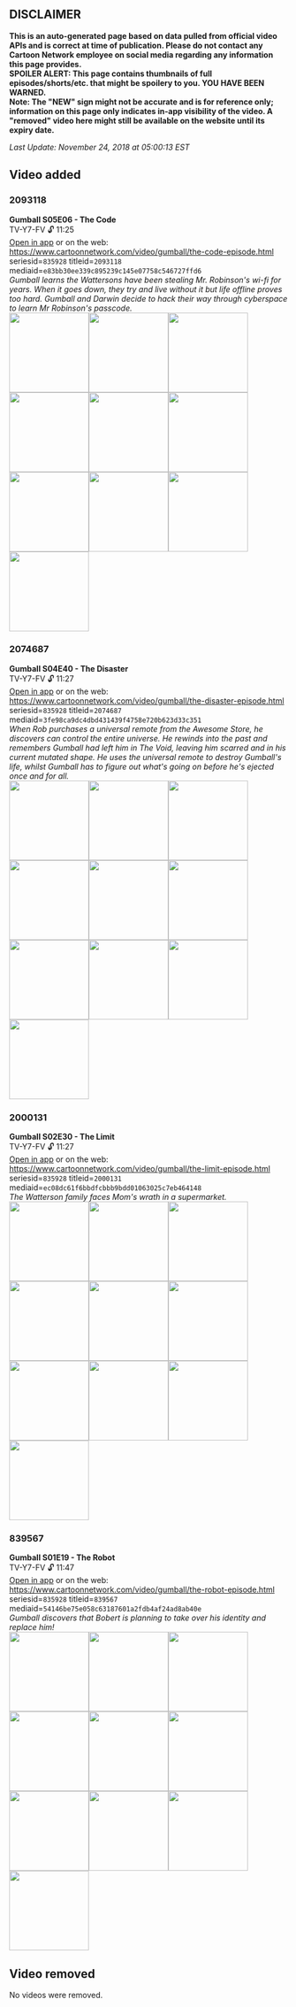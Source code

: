 ## DISCLAIMER
**This is an auto-generated page based on data pulled from official video APIs and is correct at time of publication. Please do not contact any Cartoon Network employee on social media regarding any information this page provides.**  
**SPOILER ALERT: This page contains thumbnails of full episodes/shorts/etc. that might be spoilery to you. YOU HAVE BEEN WARNED.**  
**Note: The "NEW" sign might not be accurate and is for reference only; information on this page only indicates in-app visibility of the video. A "removed" video here might still be available on the website until its expiry date.**  

_Last Update: November 24, 2018 at 05:00:13 EST_
## Video added
### 2093118
**Gumball S05E06 - The Code**  
TV-Y7-FV 🔓 11:25  
[Open in app](https://tinyurl.com/y8dwmr2j) or on the web: https://www.cartoonnetwork.com/video/gumball/the-code-episode.html  
seriesid=`835928` titleid=`2093118` mediaid=`e83bb30ee339c895239c145e07758c546727ffd6`  
_Gumball learns the Wattersons have been stealing Mr. Robinson's wi-fi for years. When it goes down, they try and live without it but life offline proves too hard. Gumball and Darwin decide to hack their way through cyberspace to learn Mr Robinson's passcode._  
<a href="https://s3.amazonaws.com/cn-orchestrator/2093118_001_1280x720.jpg"><img src="https://s3.amazonaws.com/cn-orchestrator/2093118_001_640x360.jpg" height="144px" /></a><a href="https://s3.amazonaws.com/cn-orchestrator/2093118_002_1280x720.jpg"><img src="https://s3.amazonaws.com/cn-orchestrator/2093118_002_640x360.jpg" height="144px" /></a><a href="https://s3.amazonaws.com/cn-orchestrator/2093118_003_1280x720.jpg"><img src="https://s3.amazonaws.com/cn-orchestrator/2093118_003_640x360.jpg" height="144px" /></a><a href="https://s3.amazonaws.com/cn-orchestrator/2093118_004_1280x720.jpg"><img src="https://s3.amazonaws.com/cn-orchestrator/2093118_004_640x360.jpg" height="144px" /></a><a href="https://s3.amazonaws.com/cn-orchestrator/2093118_005_1280x720.jpg"><img src="https://s3.amazonaws.com/cn-orchestrator/2093118_005_640x360.jpg" height="144px" /></a><a href="https://s3.amazonaws.com/cn-orchestrator/2093118_006_1280x720.jpg"><img src="https://s3.amazonaws.com/cn-orchestrator/2093118_006_640x360.jpg" height="144px" /></a><a href="https://s3.amazonaws.com/cn-orchestrator/2093118_007_1280x720.jpg"><img src="https://s3.amazonaws.com/cn-orchestrator/2093118_007_640x360.jpg" height="144px" /></a><a href="https://s3.amazonaws.com/cn-orchestrator/2093118_008_1280x720.jpg"><img src="https://s3.amazonaws.com/cn-orchestrator/2093118_008_640x360.jpg" height="144px" /></a><a href="https://s3.amazonaws.com/cn-orchestrator/2093118_009_1280x720.jpg"><img src="https://s3.amazonaws.com/cn-orchestrator/2093118_009_640x360.jpg" height="144px" /></a><a href="https://s3.amazonaws.com/cn-orchestrator/2093118_010_1280x720.jpg"><img src="https://s3.amazonaws.com/cn-orchestrator/2093118_010_640x360.jpg" height="144px" /></a>
### 2074687
**Gumball S04E40 - The Disaster**  
TV-Y7-FV 🔓 11:27  
[Open in app](https://tinyurl.com/yabsjj9r) or on the web: https://www.cartoonnetwork.com/video/gumball/the-disaster-episode.html  
seriesid=`835928` titleid=`2074687` mediaid=`3fe98ca9dc4dbd431439f4758e720b623d33c351`  
_When Rob purchases a universal remote from the Awesome Store, he discovers can control the entire universe. He rewinds into the past and remembers Gumball had left him in The Void, leaving him scarred and in his current mutated shape. He uses the universal remote to destroy Gumball's life, whilst Gumball has to figure out what's going on before he's ejected once and for all._  
<a href="https://s3.amazonaws.com/cn-orchestrator/2074687_001_1280x720.jpg"><img src="https://s3.amazonaws.com/cn-orchestrator/2074687_001_640x360.jpg" height="144px" /></a><a href="https://s3.amazonaws.com/cn-orchestrator/2074687_002_1280x720.jpg"><img src="https://s3.amazonaws.com/cn-orchestrator/2074687_002_640x360.jpg" height="144px" /></a><a href="https://s3.amazonaws.com/cn-orchestrator/2074687_003_1280x720.jpg"><img src="https://s3.amazonaws.com/cn-orchestrator/2074687_003_640x360.jpg" height="144px" /></a><a href="https://s3.amazonaws.com/cn-orchestrator/2074687_004_1280x720.jpg"><img src="https://s3.amazonaws.com/cn-orchestrator/2074687_004_640x360.jpg" height="144px" /></a><a href="https://s3.amazonaws.com/cn-orchestrator/2074687_005_1280x720.jpg"><img src="https://s3.amazonaws.com/cn-orchestrator/2074687_005_640x360.jpg" height="144px" /></a><a href="https://s3.amazonaws.com/cn-orchestrator/2074687_006_1280x720.jpg"><img src="https://s3.amazonaws.com/cn-orchestrator/2074687_006_640x360.jpg" height="144px" /></a><a href="https://s3.amazonaws.com/cn-orchestrator/2074687_007_1280x720.jpg"><img src="https://s3.amazonaws.com/cn-orchestrator/2074687_007_640x360.jpg" height="144px" /></a><a href="https://s3.amazonaws.com/cn-orchestrator/2074687_008_1280x720.jpg"><img src="https://s3.amazonaws.com/cn-orchestrator/2074687_008_640x360.jpg" height="144px" /></a><a href="https://s3.amazonaws.com/cn-orchestrator/2074687_009_1280x720.jpg"><img src="https://s3.amazonaws.com/cn-orchestrator/2074687_009_640x360.jpg" height="144px" /></a><a href="https://s3.amazonaws.com/cn-orchestrator/2074687_010_1280x720.jpg"><img src="https://s3.amazonaws.com/cn-orchestrator/2074687_010_640x360.jpg" height="144px" /></a>
### 2000131
**Gumball S02E30 - The Limit**  
TV-Y7-FV 🔓 11:27  
[Open in app](https://tinyurl.com/ydzaosr3) or on the web: https://www.cartoonnetwork.com/video/gumball/the-limit-episode.html  
seriesid=`835928` titleid=`2000131` mediaid=`ec08dc61f6bbdfcbbb9bdd01063025c7eb464148`  
_The Watterson family faces Mom's wrath in a supermarket._  
<a href="https://s3.amazonaws.com/cn-orchestrator/2000131_001_1280x720.jpg"><img src="https://s3.amazonaws.com/cn-orchestrator/2000131_001_640x360.jpg" height="144px" /></a><a href="https://s3.amazonaws.com/cn-orchestrator/2000131_002_1280x720.jpg"><img src="https://s3.amazonaws.com/cn-orchestrator/2000131_002_640x360.jpg" height="144px" /></a><a href="https://s3.amazonaws.com/cn-orchestrator/2000131_003_1280x720.jpg"><img src="https://s3.amazonaws.com/cn-orchestrator/2000131_003_640x360.jpg" height="144px" /></a><a href="https://s3.amazonaws.com/cn-orchestrator/2000131_004_1280x720.jpg"><img src="https://s3.amazonaws.com/cn-orchestrator/2000131_004_640x360.jpg" height="144px" /></a><a href="https://s3.amazonaws.com/cn-orchestrator/2000131_005_1280x720.jpg"><img src="https://s3.amazonaws.com/cn-orchestrator/2000131_005_640x360.jpg" height="144px" /></a><a href="https://s3.amazonaws.com/cn-orchestrator/2000131_006_1280x720.jpg"><img src="https://s3.amazonaws.com/cn-orchestrator/2000131_006_640x360.jpg" height="144px" /></a><a href="https://s3.amazonaws.com/cn-orchestrator/2000131_007_1280x720.jpg"><img src="https://s3.amazonaws.com/cn-orchestrator/2000131_007_640x360.jpg" height="144px" /></a><a href="https://s3.amazonaws.com/cn-orchestrator/2000131_008_1280x720.jpg"><img src="https://s3.amazonaws.com/cn-orchestrator/2000131_008_640x360.jpg" height="144px" /></a><a href="https://s3.amazonaws.com/cn-orchestrator/2000131_009_1280x720.jpg"><img src="https://s3.amazonaws.com/cn-orchestrator/2000131_009_640x360.jpg" height="144px" /></a><a href="https://s3.amazonaws.com/cn-orchestrator/2000131_010_1280x720.jpg"><img src="https://s3.amazonaws.com/cn-orchestrator/2000131_010_640x360.jpg" height="144px" /></a>
### 839567
**Gumball S01E19 - The Robot**  
TV-Y7-FV 🔓 11:47  
[Open in app](https://tinyurl.com/yadtq454) or on the web: https://www.cartoonnetwork.com/video/gumball/the-robot-episode.html  
seriesid=`835928` titleid=`839567` mediaid=`54146be75e058c63187601a2fdb4af24ad8ab40e`  
_Gumball discovers that Bobert is planning to take over his identity and replace him!_  
<a href="https://s3.amazonaws.com/cn-orchestrator/839567_001_1280x720.jpg"><img src="https://s3.amazonaws.com/cn-orchestrator/839567_001_640x360.jpg" height="144px" /></a><a href="https://s3.amazonaws.com/cn-orchestrator/839567_002_1280x720.jpg"><img src="https://s3.amazonaws.com/cn-orchestrator/839567_002_640x360.jpg" height="144px" /></a><a href="https://s3.amazonaws.com/cn-orchestrator/839567_003_1280x720.jpg"><img src="https://s3.amazonaws.com/cn-orchestrator/839567_003_640x360.jpg" height="144px" /></a><a href="https://s3.amazonaws.com/cn-orchestrator/839567_004_1280x720.jpg"><img src="https://s3.amazonaws.com/cn-orchestrator/839567_004_640x360.jpg" height="144px" /></a><a href="https://s3.amazonaws.com/cn-orchestrator/839567_005_1280x720.jpg"><img src="https://s3.amazonaws.com/cn-orchestrator/839567_005_640x360.jpg" height="144px" /></a><a href="https://s3.amazonaws.com/cn-orchestrator/839567_006_1280x720.jpg"><img src="https://s3.amazonaws.com/cn-orchestrator/839567_006_640x360.jpg" height="144px" /></a><a href="https://s3.amazonaws.com/cn-orchestrator/839567_007_1280x720.jpg"><img src="https://s3.amazonaws.com/cn-orchestrator/839567_007_640x360.jpg" height="144px" /></a><a href="https://s3.amazonaws.com/cn-orchestrator/839567_008_1280x720.jpg"><img src="https://s3.amazonaws.com/cn-orchestrator/839567_008_640x360.jpg" height="144px" /></a><a href="https://s3.amazonaws.com/cn-orchestrator/839567_009_1280x720.jpg"><img src="https://s3.amazonaws.com/cn-orchestrator/839567_009_640x360.jpg" height="144px" /></a><a href="https://s3.amazonaws.com/cn-orchestrator/839567_010_1280x720.jpg"><img src="https://s3.amazonaws.com/cn-orchestrator/839567_010_640x360.jpg" height="144px" /></a>
## Video removed
No videos were removed.
